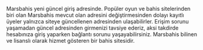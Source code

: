 Marsbahis yeni güncel giriş adresinde. Popüler oyun ve bahis sitelerinden biri olan Marsbahis mevcut olan adresini değiştirmesinden dolayı kayıtlı üyeler yalnızca siteye güncellenen adresinden ulaşabilirler. Erişim sorunu yaşamadan güncel adresinden girmenizi tavsiye ederiz, aksi takdirde hesabınıza giriş yaparken bağlantı sorunu yaşayabilirsiniz. Marsbahis bilinen ve lisanslı olarak hizmet gösteren bir bahis sitesidir.
